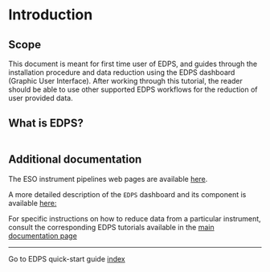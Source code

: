 # Introduction

## Scope

This document is meant for first time user of EDPS, and guides through the installation procedure and data reduction
using the EDPS dashboard (Graphic User Interface). After working through this tutorial, the reader should be able to use
other supported EDPS workflows for the reduction of user provided data.

## What is EDPS?

```{include} ../common/what_is_edps.md
```

## Additional documentation

The ESO instrument pipelines web pages are available [here](https://www.eso.org/sci/software/pipe_aem_main.html).

A more detailed description of the `EDPS` dashboard and its component is available [here:](../edpsgui/index)

For specific instructions on how to reduce data from a particular instrument, consult the corresponding EDPS tutorials available in the 
<a href="../index.html">main documentation page</a>

---
Go to EDPS quick-start guide [index](../quick/index)